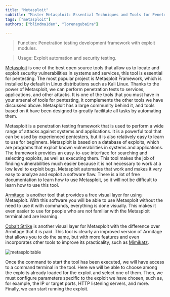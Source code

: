 ```yaml
---
title: "Metasploit"
subtitle: "Master Metasploit: Essential Techniques and Tools for Penetration Testing and Exploit Automation"
tags: ["metasploit"]
authors: ["blindma1den", "lorenagubaira"]

---
```


> Function: Penetration testing development framework with exploit modules.
 
> Usage: Exploit automation and security testing.

[Metasploit](https://www.metasploit.com/) is one of the best open source tools that allow us to locate and exploit security vulnerabilities in systems and services, this tool is essential for pentesting. The most popular project is Metasploit Framework, which is installed by default in Linux distributions such as Kali Linux. Thanks to the power of Metasploit, we can perform penetration tests to services, applications, and other attacks. It is one of the tools that you must have in your arsenal of tools for pentesting, it complements the other tools we have discussed above. Metasploit has a large community behind it, and tools based on it have been designed to greatly facilitate all tasks by automating them.

Metasploit is a penetration testing framework that is used to perform a wide range of attacks against systems and applications. It is a powerful tool that can be used by experienced pentesters, but it is also relatively easy to learn to use for beginners. Metasploit is based on a database of exploits, which are programs that exploit known vulnerabilities in systems and applications. The framework provides an easy-to-use interface for searching and selecting exploits, as well as executing them. This tool makes the job of finding vulnerabilities much easier because it is not necessary to work at a low level to exploit bugs. Metasploit automates that work and makes it very easy to analyze and exploit a software flaw. There is a lot of free documentation to learn how to use Metasploit, so it will not be difficult to learn how to use this tool.

[Armitage](https://www.offensive-security.com/metasploit-unleashed/armitage/) is another tool that provides a free visual layer for using Metasploit. With this software you will be able to use Metasploit without the need to use it with commands, everything is done visually. This makes it even easier to use for people who are not familiar with the Metasploit terminal and are learning.

[Cobalt Strike](https://www.cobaltstrike.com/) is another visual layer for Metasploit with the difference over Armitage that it is paid. This tool is clearly an improved version of Armitage that allows you to do the same, but with more features and even incorporates other tools to improve its practicality, such as [Mimikatz](https://github.com/ParrotSec/mimikatz).

![metasploitable](https://github.com/4GeeksAcademy/cybersecurity-syllabus/blob/main/assets/metasploitable.png?raw=true)

Once the command to start the tool has been executed, we will have access to a command terminal in the tool. Here we will be able to choose among the exploits already loaded for the exploit and select one of them. Then, we must configure parameters specific to the exploit we have chosen, such as, for example, the IP or target ports, HTTP listening servers, and more. Finally, we can start running the exploit.